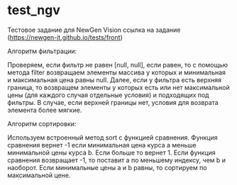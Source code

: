 # test_ngv
Тестовое задание для NewGen Vision 
ссылка на задание (https://newgen-it.github.io/tests/front)

Алгоритм фильтрации:

Проверяем, если фильтр не равен [null, null], если равен, то с помощью метода filter возвращаем элементы массива у которых и минимальная и максимальная цена равны null.
Далее, если у фильтра есть верхняя граница, то возвращем элементы у которых есть или нет максимальной цены (для каждого случая отдельные условия) и подходящих под фильтры.
В случае, если верхней границы нет, условия для возврата элемента более мягкие.

Алгоритм сортировки:

Используем встроенный метод sort с функцией сравнения.
Функция сравнения вернет -1 если минимальная цена курса a меньше минимальной цены курса b. Если больше то вернет 1.
Если функция сравнения возвращает -1, то поставит a по меньшему индексу, чем b и наоборот.
Если минимальные цены a и b равны, то сортируем по максимальной цене.
